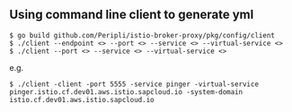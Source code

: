 ## Using command line client to generate yml ##

```
$ go build github.com/Peripli/istio-broker-proxy/pkg/config/client
$ ./client --endpoint <> --port <> --service <> --virtual-service <>
$ ./client --port <> --service <> --virtual-service <>
```

e.g.
```
$ ./client -client -port 5555 -service pinger -virtual-service pinger.istio.cf.dev01.aws.istio.sapcloud.io -system-domain istio.cf.dev01.aws.istio.sapcloud.io
```
